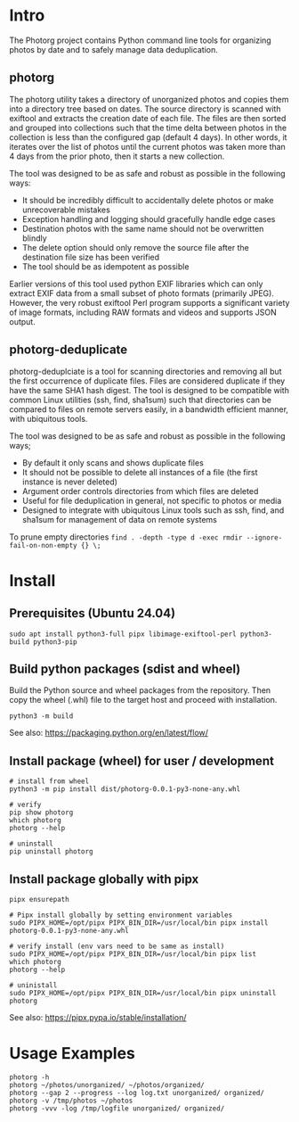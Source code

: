 
# Intro

The Photorg project contains Python command line tools for organizing photos by date and to safely manage data deduplication. 

## photorg

The photorg utility takes a directory of unorganized photos and copies them into a directory tree based on dates. The source directory is scanned with exiftool and extracts the creation date of each file. The files are then sorted and grouped into collections such that the time delta between photos in the collection is less than the configured gap (default 4 days). In other words, it iterates over the list of photos until the current photos was taken more than 4 days from the prior photo, then it starts a new collection.  

The tool was designed to be as safe and robust as possible in the following ways:

 * It should be incredibly difficult to accidentally delete photos or make unrecoverable mistakes
 * Exception handling and logging should gracefully handle edge cases
 * Destination photos with the same name should not be overwritten blindly
 * The delete option should only remove the source file after the destination file size has been verified
 * The tool should be as idempotent as possible

Earlier versions of this tool used python EXIF libraries which can only extract EXIF data from a small subset of photo formats (primarily JPEG). However, the very robust exiftool Perl program supports a significant variety of image formats, including RAW formats and videos and supports JSON output. 


## photorg-deduplicate

photorg-deduplciate is a tool for scanning directories and removing all but the first occurrence of duplicate files. Files are considered duplicate if they have the same SHA1 hash digest. The tool is designed to be compatible with common Linux utilities (ssh, find, sha1sum) such that directories can be compared to files on remote servers easily, in a bandwidth efficient manner, with ubiquitous tools.

The tool was designed to be as safe and robust as possible in the following ways;

 * By default it only scans and shows duplicate files
 * It should not be possible to delete all instances of a file (the first instance is never deleted)
 * Argument order controls directories from which files are deleted
 * Useful for file deduplication in general, not specific to photos or media
 * Designed to integrate with ubiquitous Linux tools such as ssh, find, and sha1sum for management of data on remote systems 

To prune empty directories
```find . -depth -type d -exec rmdir --ignore-fail-on-non-empty {} \; ```

# Install

## Prerequisites (Ubuntu 24.04)
```
sudo apt install python3-full pipx libimage-exiftool-perl python3-build python3-pip
```

## Build python packages (sdist and wheel)
Build the Python source and wheel packages from the repository. Then copy the wheel (.whl) file to the target host and proceed with installation.
```
python3 -m build
```

See also: https://packaging.python.org/en/latest/flow/ 


## Install package (wheel) for user / development
```
# install from wheel
python3 -m pip install dist/photorg-0.0.1-py3-none-any.whl

# verify
pip show photorg
which photorg
photorg --help

# uninstall
pip uninstall photorg
```


## Install package globally with pipx
```
pipx ensurepath

# Pipx install globally by setting environment variables
sudo PIPX_HOME=/opt/pipx PIPX_BIN_DIR=/usr/local/bin pipx install photorg-0.0.1-py3-none-any.whl 

# verify install (env vars need to be same as install)
sudo PIPX_HOME=/opt/pipx PIPX_BIN_DIR=/usr/local/bin pipx list
which photorg
photorg --help

# uninistall
sudo PIPX_HOME=/opt/pipx PIPX_BIN_DIR=/usr/local/bin pipx uninstall photorg
```

See also: https://pipx.pypa.io/stable/installation/ 



# Usage Examples
```
photorg -h 
photorg ~/photos/unorganized/ ~/photos/organized/
photorg --gap 2 --progress --log log.txt unorganized/ organized/
photorg -v /tmp/photos ~/photos
photorg -vvv -log /tmp/logfile unorganized/ organized/
```